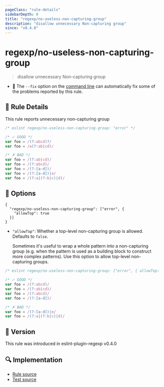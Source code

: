 ```yaml
---
pageClass: "rule-details"
sidebarDepth: 0
title: "regexp/no-useless-non-capturing-group"
description: "disallow unnecessary Non-capturing group"
since: "v0.4.0"
---
```

# regexp/no-useless-non-capturing-group

> disallow unnecessary Non-capturing group

- :wrench: The `--fix` option on the [command line](https://eslint.org/docs/user-guide/command-line-interface#fixing-problems) can automatically fix some of the problems reported by this rule.

## :book: Rule Details

This rule reports unnecessary non-capturing group

<eslint-code-block fix>

```js
/* eslint regexp/no-useless-non-capturing-group: "error" */

/* ✓ GOOD */
var foo = /(?:abcd)?/
var foo = /a(?:ab|cd)/

/* ✗ BAD */
var foo = /(?:ab|cd)/
var foo = /(?:abcd)/
var foo = /(?:[a-d])/
var foo = /(?:[a-d])|e/
var foo = /(?:a|(?:b|c)|d)/
```

</eslint-code-block>

## :wrench: Options

```json5
{
  "regexp/no-useless-non-capturing-group": ["error", {
    "allowTop": true
  }]
}
```

- `"allowTop"`:
  Whether a top-level non-capturing group is allowed. Defaults to `false`.

  Sometimes it's useful to wrap a whole pattern into a non-capturing group (e.g. when the pattern is used as a building block to construct more complex patterns). Use this option to allow top-level non-capturing groups.

<eslint-code-block fix>

```js
/* eslint regexp/no-useless-non-capturing-group: ["error", { allowTop: true }] */

/* ✓ GOOD */
var foo = /(?:abcd)/
var foo = /(?:ab|cd)/
var foo = /(?:abcd)/
var foo = /(?:[a-d])/

/* ✗ BAD */
var foo = /(?:[a-d])|e/
var foo = /(?:a|(?:b|c)|d)/
```

</eslint-code-block>

## :rocket: Version

This rule was introduced in eslint-plugin-regexp v0.4.0

## :mag: Implementation

- [Rule source](https://github.com/ota-meshi/eslint-plugin-regexp/blob/master/lib/rules/no-useless-non-capturing-group.ts)
- [Test source](https://github.com/ota-meshi/eslint-plugin-regexp/blob/master/tests/lib/rules/no-useless-non-capturing-group.ts)
